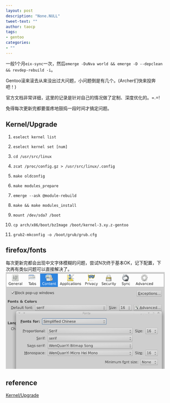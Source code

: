 ```yaml
---
layout: post
description: "None.NULL"
tweet-text: ""
author: taocp
tags:
- gentoo
categories:
- ""
---
```


一般1个月`eix-sync`一次，然后`emerge -DuNva world && emerge -D --depclean && revdep-rebuild -i`。

Gentoo滚来滚去从来没出过大问题，小问题倒是有几个。(Archer们快来投奔吧！)

官方文档非常详细，这里的记录是针对自己的情况做了定制、深度优化的。=.=!

免得每次更新完都要蛋疼地鼓捣一段时间才搞定问题。

## Kernel/Upgrade

1. `eselect kernel list`

1. `eselect kernel set [num]`

1. `cd /usr/src/linux`

1. `zcat /proc/config.gz > /usr/src/linux/.config`

1. `make oldconfig`

1. `make modules_prepare`

1. `emerge --ask @module-rebuild`

1. `make && make modules_install`

1. `mount /dev/sda7 /boot`

1. `cp arch/x86/boot/bzImage /boot/kernel-3.xy.z-gentoo`

1. `grub2-mkconfig -o /boot/grub/grub.cfg`


## firefox/fonts
每次更新完都会出现中文字体模糊的问题，尝试N次终于基本OK，记下配置，下次再有类似问题可以直接解决了。
<img src="/img/2014-10-31/firefox-fonts-conf.png">

## reference

[Kernel/Upgrade](http://wiki.gentoo.org/wiki/Kernel/Upgrade)
